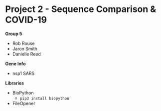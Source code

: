# Project 2 - Sequence Comparison & COVID-19

**Group 5**
* Rob Rouse
* Jaron Smith
* Danielle Reed

**Gene Info**
* nsp1 SARS

**Libraries**
* BioPython
  - `pip3 install biopython`
* FileOpener